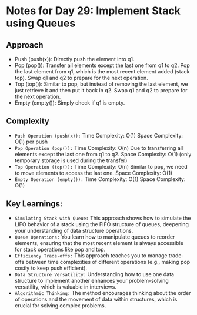 # Notes for Day 29: Implement Stack using Queues

## Approach
- Push (push(x)): Directly push the element into q1.
- Pop (pop()):
    Transfer all elements except the last one from q1 to q2.
    Pop the last element from q1, which is the most recent element added (stack top).
    Swap q1 and q2 to prepare for the next operation.
- Top (top()):
    Similar to pop, but instead of removing the last element, we just retrieve it and then put it back in q2.
    Swap q1 and q2 to prepare for the next operation.
- Empty (empty()): Simply check if q1 is empty.

## Complexity
- `Push Operation (push(x)):`
    Time Complexity: O(1)
    Space Complexity: O(1) per push
- `Pop Operation (pop()):`
    Time Complexity: O(n)
    Due to transferring all elements except the last one from q1 to q2.
    Space Complexity: O(1) (only temporary storage is used during the transfer)
- `Top Operation (top()):`
    Time Complexity: O(n)
    Similar to pop, we need to move elements to access the last one.
    Space Complexity: O(1)
- `Empty Operation (empty()):`
    Time Complexity: O(1)
    Space Complexity: O(1)

## Key Learnings:
- `Simulating Stack with Queue:` This approach shows how to simulate the LIFO behavior of a stack using the FIFO structure of queues, deepening your understanding of data structure operations.
- `Queue Operations:` You learn how to manipulate queues to reorder elements, ensuring that the most recent element is always accessible for stack operations like pop and top.
- `Efficiency Trade-offs:` This approach teaches you to manage trade-offs between time complexities of different operations (e.g., making pop costly to keep push efficient).
- `Data Structure Versatility:` Understanding how to use one data structure to implement another enhances your problem-solving versatility, which is valuable in interviews.
- `Algorithmic Thinking:` The method encourages thinking about the order of operations and the movement of data within structures, which is crucial for solving complex problems.